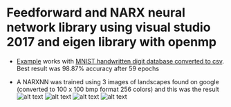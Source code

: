 # Feedforward and NARX neural network library using visual studio 2017 and eigen library with openmp

* [Example](https://github.com/mrnul/Neural-nets/blob/master/examples/example_mnist.cpp) works with [MNIST handwritten digit database converted to csv](https://pjreddie.com/projects/mnist-in-csv/).
Best result was 98.87% accuracy after 59 epochs

*  A NARXNN was trained using 3 images of landscapes found on google (converted to 100 x 100 bmp format 256 colors) and this was the result<br/>
![alt text](https://raw.githubusercontent.com/mrnul/Neural-nets/master/images/narx_res1.bmp)
![alt text](https://raw.githubusercontent.com/mrnul/Neural-nets/master/images/narx_res2.bmp)
![alt text](https://raw.githubusercontent.com/mrnul/Neural-nets/master/images/narx_res3.bmp)
![alt text](https://raw.githubusercontent.com/mrnul/Neural-nets/master/images/narx_res4.bmp)
